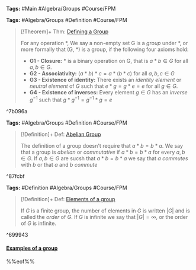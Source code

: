 ---
---

**Tags:** #Main #Algebra/Groups #Course/FPM 

**Tags:** #Algebra/Groups #Definition #Course/FPM 

 > 
 > \[!Theorem\]+ Thm: [Defining a Group](..\Individuals\Defining%20a%20Group.md)
 > 
 > For any operation $\ast$, We say a non-empty set G is a *group* under $\ast$, or more formally that (G, $\ast$) is a group, if the following four axioms hold:
 > 
 > * **G1 - Closure:** $\ast$ is a binary operation on G, that is $a\ast b \in G$ for all $a,b\in G$.
 > * **G2 - Associativity:** $(a\ast b) \ast c =a\ast(b\ast c)$ for all $a,b,c\in G$
 > * **G3 - Existence of identity:** There exists an *identity element* or *neutral element* of $G$ such that $e\ast g = g\ast e = e$ for all $g\in G$. 
 > * **G4 - Existence of inverses:** Every element $g\in G$ has an *inverse* $g^{-1}$ such that $g\ast g^{-1}=g^{-1}\ast g = e$

^7b096a

**Tags:** #Algebra/Groups #Definition #Course/FPM 

 > 
 > \[!Definition\]+ Def: [Abelian Group](..\Individuals\Abelian%20Group.md)
 > 
 > The definition of a group doesn't require that $a\ast b = b\ast a$.
 > We say that a group is *abelian* or *commutative* if $a\ast b = b\ast a$ for every $a,b\in G$. If $a,b\in G$ are sucsh that $a\ast b = b\ast a$ we say that $a$ *commutes* with $b$ or that $a$ and $b$ *commute*

^87fcbf

**Tags:** #Definition #Algebra/Groups #Course/FPM 

 > 
 > \[!Definition\]+ Def: [Elements of a group](..\Individuals\Elements%20of%20a%20group.md)
 > 
 > If $G$ is a finite group, the number of elements in $G$ is written $\lvert G \rvert$ and is called the *order* of $G$. If $G$ is infinite we say that $\lvert G \rvert = \infty$, or the order of $G$ is infinite.

^699943

#### [Examples of a group](..\Individuals\Examples%20of%20a%20group.md)

%%eof%%